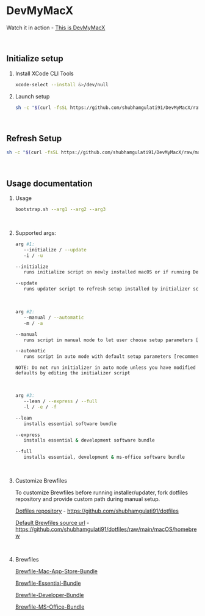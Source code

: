 # DevMyMacX

Watch it in action - [This is DevMyMacX](https://youtu.be/F-dSk_fuaSQ)

&nbsp;

## Initialize setup

1. Install XCode CLI Tools

   ```sh
   xcode-select --install &>/dev/null
   ```

2. Launch setup

   ```sh
   sh -c "$(curl -fsSL https://github.com/shubhamgulati91/DevMyMacX/raw/main/bootstrap.sh)" "" --initialize --manual --lean
   ```

&nbsp;

## Refresh Setup

```sh
sh -c "$(curl -fsSL https://github.com/shubhamgulati91/DevMyMacX/raw/main/bootstrap.sh)" "" --update --automatic --express
```

&nbsp;

## Usage documentation

1. Usage

   ```sh
   bootstrap.sh --arg1 --arg2 --arg3
   ```

   &nbsp;

2. Supported args:

   ```sh
   arg #1:
      --initialize / --update
      -i / -u
   ```

   ```sh
   --initialize
      runs initialize script on newly installed macOS or if running DevMyMacX for the first time

   --update
      runs updater script to refresh setup installed by initializer script and to install new software bundles from chosen Brewfiles
   ```

   &nbsp;

   ```sh
   arg #2:
      --manual / --automatic
      -m / -a
   ```

   ```sh
   --manual
      runs script in manual mode to let user choose setup parameters [recommended for initializing setup]

   --automatic
      runs script in auto mode with default setup parameters [recommended for updating setup]
   ```

   ```note
   NOTE: Do not run initializer in auto mode unless you have modified defaults by editing the initializer script
   ```

   &nbsp;

   ```sh
   arg #3:
      --lean / --express / --full
      -l / -e / -f
   ```

   ```sh
   --lean
      installs essential software bundle

   --express
      installs essential & development software bundle

   --full
      installs essential, development & ms-office software bundle
   ```

   &nbsp;

3. Customize Brewfiles

   To customize Brewfiles before running installer/updater, fork dotfiles repository and provide custom path during manual setup.

   [Dotfiles repository](https://github.com/shubhamgulati91/dotfiles) - <https://github.com/shubhamgulati91/dotfiles>

   [Default Brewfiles source url](https://github.com/shubhamgulati91/dotfiles/tree/main/macOS/homebrew) - <https://github.com/shubhamgulati91/dotfiles/raw/main/macOS/homebrew>

   &nbsp;

4. Brewfiles

   [Brewfile-Mac-App-Store-Bundle](https://github.com/shubhamgulati91/dotfiles/blob/main/macOS/homebrew/Brewfile-Mac-App-Store-Bundle)

   [Brewfile-Essential-Bundle](https://github.com/shubhamgulati91/dotfiles/blob/main/macOS/homebrew/Brewfile-Essential-Bundle)

   [Brewfile-Developer-Bundle](https://github.com/shubhamgulati91/dotfiles/blob/main/macOS/homebrew/Brewfile-Developer-Bundle)

   [Brewfile-MS-Office-Bundle](https://github.com/shubhamgulati91/dotfiles/blob/main/macOS/homebrew/Brewfile-MS-Office-Bundle)
